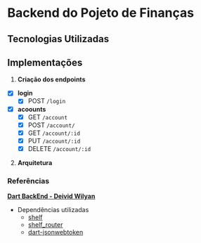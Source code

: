# Backend do Pojeto de Finanças

## Tecnologias Utilizadas

## Implementações

1. **Criação dos endpoints**

- [x] **login**
  - [x] POST `/login`

- [x] **acoounts**
  - [x] GET `/account`
  - [x] POST `/account/`
  - [x] GET `/account/:id`
  - [x] PUT `/account/:id`
  - [x] DELETE `/account/:id`

2. **Arquitetura**

### Referências

**[Dart BackEnd - Deivid Wilyan](https://www.youtube.com/playlist?list=PLRpTFz5_57csByx34C_98wPn3PAxnUDFr)**

- Dependências utilizadas
  - [shelf](https://pub.dev/packages/shelf)
  - [shelf_router](https://pub.dev/packages/shelf_router)
  - [dart-jsonwebtoken](https://pub.dev/packages/dart_jsonwebtoken)
